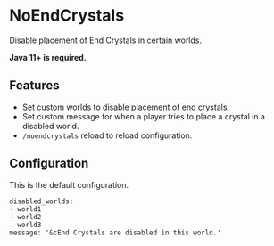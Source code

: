 # NoEndCrystals
Disable placement of End Crystals in certain worlds.

**Java 11+ is required.**

## Features
- Set custom worlds to disable placement of end crystals.
- Set custom message for when a player tries to place a crystal in a disabled world.
- `/noendcrystals` reload to reload configuration.

## Configuration
This is the default configuration.
```
disabled_worlds:
- world1
- world2
- world3
message: '&cEnd Crystals are disabled in this world.'
```
